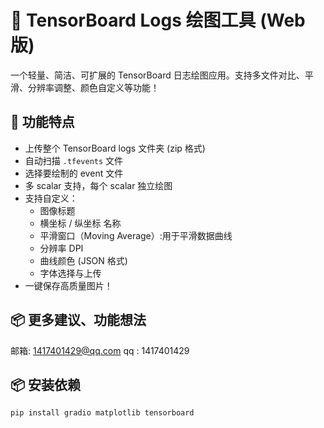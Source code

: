 # 🎨 TensorBoard Logs 绘图工具 (Web版)

一个轻量、简洁、可扩展的 TensorBoard 日志绘图应用。支持多文件对比、平滑、分辨率调整、颜色自定义等功能！

## 🚀 功能特点
- 上传整个 TensorBoard logs 文件夹 (zip 格式)
- 自动扫描 `.tfevents` 文件
- 选择要绘制的 event 文件
- 多 scalar 支持，每个 scalar 独立绘图
- 支持自定义：
  - 图像标题
  - 横坐标 / 纵坐标 名称
  - 平滑窗口（Moving Average）:用于平滑数据曲线
  - 分辨率 DPI
  - 曲线颜色 (JSON 格式)
  - 字体选择与上传
- 一键保存高质量图片！

## 📦 更多建议、功能想法
邮箱: 1417401429@qq.com
qq : 1417401429

## 📦 安装依赖

```bash
pip install gradio matplotlib tensorboard
```



